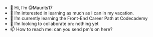 - 👋 Hi, I’m @Maurits17
- 👀 I’m interested in learning as much as I can in my vacation.
- 🌱 I’m currently learning the Front-End Career Path at Codecademy
- 💞️ I’m looking to collaborate on: nothing yet
- 📫 How to reach me: can you send pm's on here?

<!---
Maurits17/Maurits17 is a ✨ special ✨ repository because its `README.md` (this file) appears on your GitHub profile.
You can click the Preview link to take a look at your changes.
--->
